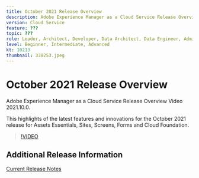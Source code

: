 ```yaml
---
title: October 2021 Release Overview
description: Adobe Experience Manager as a Cloud Service Release Overview Video 2021.10.0.
version: Cloud Service
feature: ???
topic: ???
role: Leader, Architect, Developer, Data Architect, Data Engineer, Admin, User
level: Beginner, Intermediate, Advanced
kt: 10213
thumbnail: 338253.jpeg
---
```


# October 2021 Release Overview

Adobe Experience Manager as a Cloud Service Release Overview Video 2021.10.0.

This highlights of the latest features and innovations for the October 2021 release for Assets Essentials, Sites, Screens, Forms and Cloud Foundation.

>[!VIDEO](https://video.tv.adobe.com/v/338253/?quality=12&learn=on)

## Additional Release Information

[Current Release Notes](https://experienceleague.adobe.com/docs/experience-manager-cloud-service/content/release-notes/home.html)
